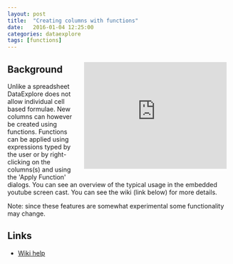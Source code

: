 ```yaml
---
layout: post
title:  "Creating columns with functions"
date:   2016-01-04 12:25:00
categories: dataexplore
tags: [functions]
---
```


<iframe width="320" height="240" style="float: right; padding:12px;"
src="https://www.youtube.com/embed/Ylp7kfKVhQU"
frameborder="0" allowfullscreen>
</iframe>

## Background

Unlike a spreadsheet DataExplore does not allow individual cell based formulae. New columns can however be created using functions. Functions can be applied using expressions typed by the user or by right-clicking on the columns(s) and using the 'Apply Function' dialogs. You can see an overview of the typical usage in the embedded youtube screen cast. You can see the wiki (link below) for more details.

Note: since these features are somewhat experimental some functionality may change.

## Links

* [Wiki help](https://github.com/dmnfarrell/pandastable/wiki/Applying-functions)
